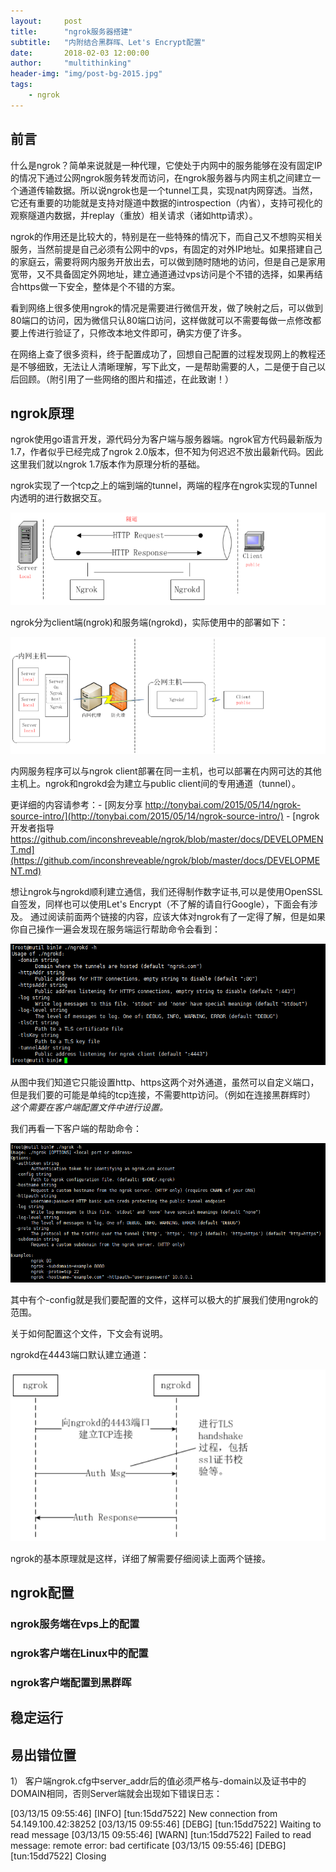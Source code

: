 ```yaml
---
layout:     post
title:      "ngrok服务器搭建"
subtitle:   "内附结合黑群晖、Let's Encrypt配置"
date:       2018-02-03 12:00:00
author:     "multithinking"
header-img: "img/post-bg-2015.jpg"
tags:
    - ngrok
---
```



## 前言

什么是ngrok？简单来说就是一种代理，它使处于内网中的服务能够在没有固定IP的情况下通过公网ngrok服务转发而访问，在ngrok服务器与内网主机之间建立一个通道传输数据。所以说ngrok也是一个tunnel工具，实现nat内网穿透。当然，它还有重要的功能就是支持对隧道中数据的introspection（内省），支持可视化的观察隧道内数据，并replay（重放）相关请求（诸如http请求）。

ngrok的作用还是比较大的，特别是在一些特殊的情况下，而自己又不想购买相关服务，当然前提是自己必须有公网中的vps，有固定的对外IP地址。如果搭建自己的家庭云，需要将网内服务开放出去，可以做到随时随地的访问，但是自己是家用宽带，又不具备固定外网地址，建立通道通过vps访问是个不错的选择，如果再结合https做一下安全，整体是个不错的方案。

看到网络上很多使用ngrok的情况是需要进行微信开发，做了映射之后，可以做到80端口的访问，因为微信只认80端口访问，这样做就可以不需要每做一点修改都要上传进行验证了，只修改本地文件即可，确实方便了许多。

在网络上查了很多资料，终于配置成功了，回想自己配置的过程发现网上的教程还是不够细致，无法让人清晰理解，写下此文，一是帮助需要的人，二是便于自己以后回顾。（附引用了一些网络的图片和描述，在此致谢！）

## ngrok原理

ngrok使用go语言开发，源代码分为客户端与服务器端。ngrok官方代码最新版为1.7，作者似乎已经完成了ngrok 2.0版本，但不知为何迟迟不放出最新代码。因此这里我们就以ngrok 1.7版本作为原理分析的基础。

ngrok实现了一个tcp之上的端到端的tunnel，两端的程序在ngrok实现的Tunnel内透明的进行数据交互。

![img](/img/in-post/ngrok-dsnas-let-encrypted/20180205084943.png)

ngrok分为client端(ngrok)和服务端(ngrokd)，实际使用中的部署如下：

![img](/img/in-post/ngrok-dsnas-let-encrypted/20180205085035.png)

内网服务程序可以与ngrok client部署在同一主机，也可以部署在内网可达的其他主机上。ngrok和ngrokd会为建立与public client间的专用通道（tunnel）。

更详细的内容请参考：- [网友分享 http://tonybai.com/2015/05/14/ngrok-source-intro/](http://tonybai.com/2015/05/14/ngrok-source-intro/)
                 - [ngrok开发者指导 https://github.com/inconshreveable/ngrok/blob/master/docs/DEVELOPMENT.md](https://github.com/inconshreveable/ngrok/blob/master/docs/DEVELOPMENT.md)

想让ngrok与ngrokd顺利建立通信，我们还得制作数字证书,可以是使用OpenSSL自签发，同样也可以使用Let's Encrypt（不了解的请自行Google），下面会有涉及。
通过阅读前面两个链接的内容，应该大体对ngrok有了一定得了解，但是如果你自己操作一遍会发现在服务端运行帮助命令会看到：

![img](/img/in-post/ngrok-dsnas-let-encrypted/20180207162236.png)

从图中我们知道它只能设置http、https这两个对外通道，虽然可以自定义端口，但是我们要的可能是单纯的tcp连接，不需要http访问。（例如在连接黑群辉时）
*这个需要在客户端配置文件中进行设置。*

我们再看一下客户端的帮助命令：

![img](/img/in-post/ngrok-dsnas-let-encrypted/20180207162905.png)

其中有个-config就是我们要配置的文件，这样可以极大的扩展我们使用ngrok的范围。

关于如何配置这个文件，下文会有说明。

ngrokd在4443端口默认建立通道：

![img](/img/in-post/ngrok-dsnas-let-encrypted/20180205085058.png)

ngrok的基本原理就是这样，详细了解需要仔细阅读上面两个链接。

## ngrok配置


### ngrok服务端在vps上的配置


### ngrok客户端在Linux中的配置

### ngrok客户端配置到黑群晖



## 稳定运行

## 易出错位置

1） 客户端ngrok.cfg中server_addr后的值必须严格与-domain以及证书中的DOMAIN相同，否则Server端就会出现如下错误日志：

[03/13/15 09:55:46] [INFO] [tun:15dd7522] New connection from 54.149.100.42:38252
[03/13/15 09:55:46] [DEBG] [tun:15dd7522] Waiting to read message
[03/13/15 09:55:46] [WARN] [tun:15dd7522] Failed to read message: remote error: bad certificate
[03/13/15 09:55:46] [DEBG] [tun:15dd7522] Closing


